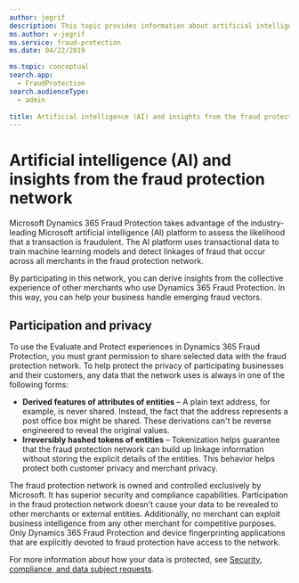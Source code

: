 ```yaml
---
author: jegrif
description: This topic provides information about artificial intelligence (AI) and insights from the fraud protection network in Microsoft Dynamics 365 Fraud Protection.
ms.author: v-jegrif
ms.service: fraud-protection
ms.date: 04/22/2019

ms.topic: conceptual
search.app: 
  - FraudProtection
search.audienceType:
  - admin
  
title: Artificial intelligence (AI) and insights from the fraud protection network
---
```



# Artificial intelligence (AI) and insights from the fraud protection network

Microsoft Dynamics 365 Fraud Protection takes advantage of the industry-leading Microsoft artificial intelligence (AI) platform to assess the likelihood that a transaction is fraudulent. The AI platform uses transactional data to train machine learning models and detect linkages of fraud that occur across all merchants in the fraud protection network.

By participating in this network, you can derive insights from the collective experience of other merchants who use Dynamics 365 Fraud Protection. In this way, you can help your business handle emerging fraud vectors.

## Participation and privacy

To use the Evaluate and Protect experiences in Dynamics 365 Fraud Protection, you must grant permission to share selected data with the fraud protection network. To help protect the privacy of participating businesses and their customers, any data that the network uses is always in one of the following forms:

- **Derived features of attributes of entities** – A plain text address, for example, is never shared. Instead, the fact that the address represents a post office box might be shared. These derivations can't be reverse engineered to reveal the original values.
- **Irreversibly hashed tokens of entities** – Tokenization helps guarantee that the fraud protection network can build up linkage information without storing the explicit details of the entities. This behavior helps protect both customer privacy and merchant privacy.

The fraud protection network is owned and controlled exclusively by Microsoft. It has superior security and compliance capabilities. Participation in the fraud protection network doesn't cause your data to be revealed to other merchants or external entities. Additionally, no merchant can exploit business intelligence from any other merchant for competitive purposes. Only Dynamics 365 Fraud Protection and device fingerprinting applications that are explicitly devoted to fraud protection have access to the network.

For more information about how your data is protected, see [Security, compliance, and data subject requests](security-compliance.md).
